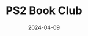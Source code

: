 ---
title: PS2 Book Club
date: 2024-04-09
tags: [ps2-book-club]
poster: "PS2BookClub-April2024.jpg"
blurb: "Meet up, talk about PS2 games, then play those games."
---
